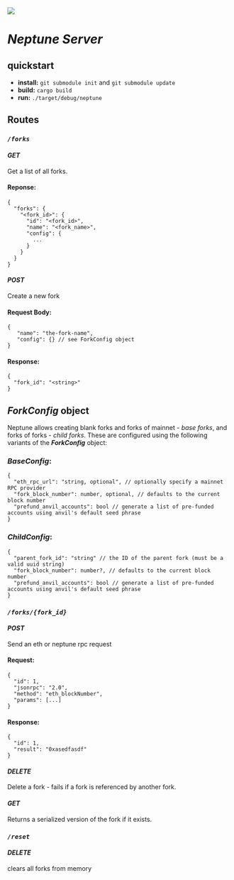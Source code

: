 <image src="./media/trident1.png"/>

# __*Neptune Server*__

## quickstart

- **install:** `git submodule init` and `git submodule update`
- **build:** `cargo build`
- **run:** `./target/debug/neptune`

## **Routes**

### _`/forks`_

#### **_GET_**

Get a list of all forks.

#### **Reponse**:

```jsonc
{
  "forks": {
    "<fork_id>": {
      "id": "<fork_id>",
      "name": "<fork_name>",
      "config": {
        ...
      }
    }
  }
}
```

#### **_POST_**

Create a new fork

#### **Request Body**:

```jsonc
{
   "name": "the-fork-name",
   "config": {} // see ForkConfig object
}
```

#### **Response**:

```jsonc
{
  "fork_id": "<string>"
}
```

## **_ForkConfig_ object**

Neptune allows creating blank forks and forks of mainnet - _base forks_, and forks of forks - _child forks_. These are configured using the following variants of the **_ForkConfig_** object:

### **_BaseConfig_**:

```jsonc
{
  "eth_rpc_url": "string, optional", // optionally specify a mainnet RPC provider
  "fork_block_number": number, optional, // defaults to the current block number
  "prefund_anvil_accounts": bool // generate a list of pre-funded accounts using anvil's default seed phrase
}
```

### **_ChildConfig_**:

```jsonc
{
  "parent_fork_id": "string" // the ID of the parent fork (must be a valid uuid string)
  "fork_block_number": number?, // defaults to the current block number
  "prefund_anvil_accounts": bool // generate a list of pre-funded accounts using anvil's default seed phrase
}
```


### _`/forks/{fork_id}`_


#### __*POST*__

Send an eth or neptune rpc request

#### **Request:**
```jsonc
{
  "id": 1,
  "jsonrpc": "2.0",
  "method": "eth_blockNumber",
  "params": [...]
}
```

#### **Response:**

```jsonc
{
  "id": 1,
  "result": "0xasedfasdf"
}
```
#### __*DELETE*__
Delete a fork - fails if a fork is referenced by another fork.

#### __*GET*__
Returns a serialized version of the fork if it exists.


### _`/reset`_
#### __*DELETE*__
clears all forks from memory